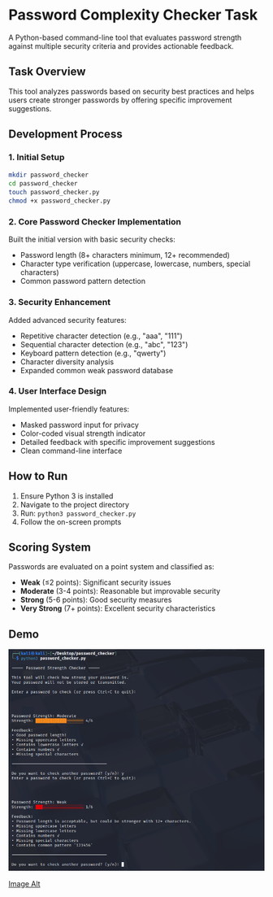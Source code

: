 # Password Complexity Checker Task

A Python-based command-line tool that evaluates password strength against multiple security criteria and provides actionable feedback.

## Task Overview

This tool analyzes passwords based on security best practices and helps users create stronger passwords by offering specific improvement suggestions.

## Development Process

### 1. Initial Setup
```bash
mkdir password_checker
cd password_checker
touch password_checker.py
chmod +x password_checker.py
```

### 2. Core Password Checker Implementation

Built the initial version with basic security checks:
- Password length (8+ characters minimum, 12+ recommended)
- Character type verification (uppercase, lowercase, numbers, special characters)
- Common password pattern detection

### 3. Security Enhancement

Added advanced security features:
- Repetitive character detection (e.g., "aaa", "111")
- Sequential character detection (e.g., "abc", "123")
- Keyboard pattern detection (e.g., "qwerty")
- Character diversity analysis
- Expanded common weak password database

### 4. User Interface Design

Implemented user-friendly features:
- Masked password input for privacy
- Color-coded visual strength indicator
- Detailed feedback with specific improvement suggestions
- Clean command-line interface

## How to Run

1. Ensure Python 3 is installed
2. Navigate to the project directory
3. Run: `python3 password_checker.py`
4. Follow the on-screen prompts

## Scoring System

Passwords are evaluated on a point system and classified as:
- **Weak** (≤2 points): Significant security issues
- **Moderate** (3-4 points): Reasonable but improvable security
- **Strong** (5-6 points): Good security measures
- **Very Strong** (7+ points): Excellent security characteristics

## Demo
![Image Alt](https://github.com/AtejiEmmanuel/PRODIGY_CS_Tasks/blob/main/PRODIGY_CS_02/Task%202.png?raw=true)

[Image Alt](https://github.com/AtejiEmmanuel/PRODIGY_CS_Tasks/blob/main/PRODIGY_CS_02/Task%202a.png?raw=true)

